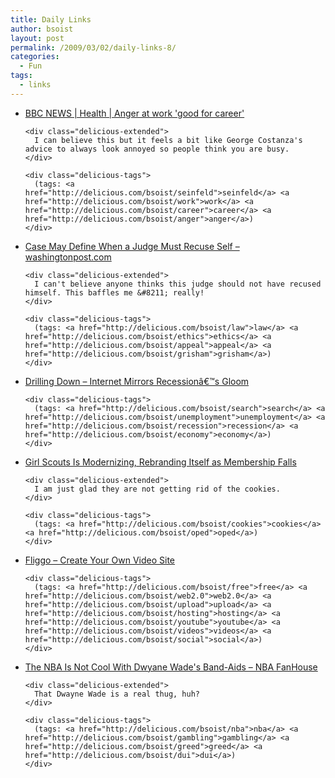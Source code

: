```yaml
---
title: Daily Links
author: bsoist
layout: post
permalink: /2009/03/02/daily-links-8/
categories:
  - Fun
tags:
  - links
---
```

<ul class="delicious">
  <li>
    <div class="delicious-link">
      <a href="http://newsvote.bbc.co.uk/mpapps/pagetools/print/news.bbc.co.uk/go/rss/-/2/hi/health/7918622.stm">BBC NEWS | Health | Anger at work 'good for career'</a>
    </div>
    
    <div class="delicious-extended">
      I can believe this but it feels a bit like George Costanza's advice to always look annoyed so people think you are busy.
    </div>
    
    <div class="delicious-tags">
      (tags: <a href="http://delicious.com/bsoist/seinfeld">seinfeld</a> <a href="http://delicious.com/bsoist/work">work</a> <a href="http://delicious.com/bsoist/career">career</a> <a href="http://delicious.com/bsoist/anger">anger</a>)
    </div>
  </li>
  
  <li>
    <div class="delicious-link">
      <a href="http://www.washingtonpost.com/wp-dyn/content/article/2009/03/01/AR2009030102265.html?hpid=topnews">Case May Define When a Judge Must Recuse Self &#8211; washingtonpost.com</a>
    </div>
    
    <div class="delicious-extended">
      I can't believe anyone thinks this judge should not have recused himself. This baffles me &#8211; really!
    </div>
    
    <div class="delicious-tags">
      (tags: <a href="http://delicious.com/bsoist/law">law</a> <a href="http://delicious.com/bsoist/ethics">ethics</a> <a href="http://delicious.com/bsoist/appeal">appeal</a> <a href="http://delicious.com/bsoist/grisham">grisham</a>)
    </div>
  </li>
  
  <li>
    <div class="delicious-link">
      <a href="http://www.nytimes.com/2009/03/02/business/economy/02drill.html?partner=rss&emc=rss">Drilling Down &#8211; Internet Mirrors Recessionâ€™s Gloom</a>
    </div>
    
    <div class="delicious-tags">
      (tags: <a href="http://delicious.com/bsoist/search">search</a> <a href="http://delicious.com/bsoist/unemployment">unemployment</a> <a href="http://delicious.com/bsoist/recession">recession</a> <a href="http://delicious.com/bsoist/economy">economy</a>)
    </div>
  </li>
  
  <li>
    <div class="delicious-link">
      <a href="http://www.washingtonpost.com/wp-dyn/content/article/2009/03/01/AR2009030102281.html?hpid=topnews">Girl Scouts Is Modernizing, Rebranding Itself as Membership Falls</a>
    </div>
    
    <div class="delicious-extended">
      I am just glad they are not getting rid of the cookies.
    </div>
    
    <div class="delicious-tags">
      (tags: <a href="http://delicious.com/bsoist/cookies">cookies</a> <a href="http://delicious.com/bsoist/oped">oped</a>)
    </div>
  </li>
  
  <li>
    <div class="delicious-link">
      <a href="http://www.fliggo.com/">Fliggo &#8211; Create Your Own Video Site</a>
    </div>
    
    <div class="delicious-tags">
      (tags: <a href="http://delicious.com/bsoist/free">free</a> <a href="http://delicious.com/bsoist/web2.0">web2.0</a> <a href="http://delicious.com/bsoist/upload">upload</a> <a href="http://delicious.com/bsoist/hosting">hosting</a> <a href="http://delicious.com/bsoist/youtube">youtube</a> <a href="http://delicious.com/bsoist/videos">videos</a> <a href="http://delicious.com/bsoist/social">social</a>)
    </div>
  </li>
  
  <li>
    <div class="delicious-link">
      <a href="http://nba.fanhouse.com/2009/02/28/the-nba-is-not-cool-with-dwades-band-aids/">The NBA Is Not Cool With Dwyane Wade's Band-Aids &#8211; NBA FanHouse</a>
    </div>
    
    <div class="delicious-extended">
      That Dwayne Wade is a real thug, huh?
    </div>
    
    <div class="delicious-tags">
      (tags: <a href="http://delicious.com/bsoist/nba">nba</a> <a href="http://delicious.com/bsoist/gambling">gambling</a> <a href="http://delicious.com/bsoist/greed">greed</a> <a href="http://delicious.com/bsoist/dui">dui</a>)
    </div>
  </li>
</ul>
